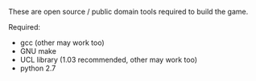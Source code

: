 These are open source / public domain tools required to build the game.

Required:

 - gcc (other may work too)
 - GNU make
 - UCL library (1.03 recommended, other may work too)
 - python 2.7

